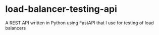 # load-balancer-testing-api
A REST API written in Python using FastAPI that I use for testing of load balancers
